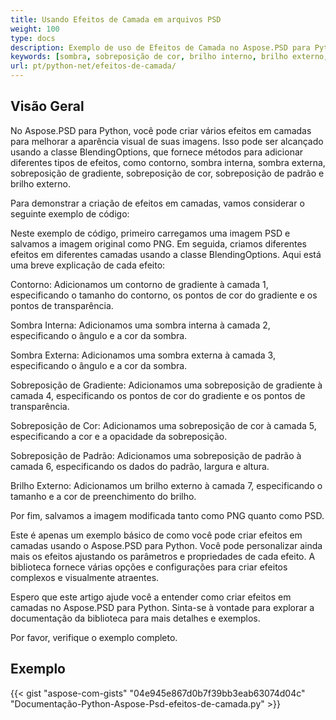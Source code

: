 ```yaml
---
title: Usando Efeitos de Camada em arquivos PSD
weight: 100
type: docs
description: Exemplo de uso de Efeitos de Camada no Aspose.PSD para Python
keywords: [sombra, sobreposição de cor, brilho interno, brilho externo, api psd, python, exemplo de código]
url: pt/python-net/efeitos-de-camada/
---
```


## **Visão Geral**
No Aspose.PSD para Python, você pode criar vários efeitos em camadas para melhorar a aparência visual de suas imagens. Isso pode ser alcançado usando a classe BlendingOptions, que fornece métodos para adicionar diferentes tipos de efeitos, como contorno, sombra interna, sombra externa, sobreposição de gradiente, sobreposição de cor, sobreposição de padrão e brilho externo.

Para demonstrar a criação de efeitos em camadas, vamos considerar o seguinte exemplo de código:

Neste exemplo de código, primeiro carregamos uma imagem PSD e salvamos a imagem original como PNG. Em seguida, criamos diferentes efeitos em diferentes camadas usando a classe BlendingOptions. Aqui está uma breve explicação de cada efeito:

Contorno: Adicionamos um contorno de gradiente à camada 1, especificando o tamanho do contorno, os pontos de cor do gradiente e os pontos de transparência.

Sombra Interna: Adicionamos uma sombra interna à camada 2, especificando o ângulo e a cor da sombra.

Sombra Externa: Adicionamos uma sombra externa à camada 3, especificando o ângulo e a cor da sombra.

Sobreposição de Gradiente: Adicionamos uma sobreposição de gradiente à camada 4, especificando os pontos de cor do gradiente e os pontos de transparência.

Sobreposição de Cor: Adicionamos uma sobreposição de cor à camada 5, especificando a cor e a opacidade da sobreposição.

Sobreposição de Padrão: Adicionamos uma sobreposição de padrão à camada 6, especificando os dados do padrão, largura e altura.

Brilho Externo: Adicionamos um brilho externo à camada 7, especificando o tamanho e a cor de preenchimento do brilho.

Por fim, salvamos a imagem modificada tanto como PNG quanto como PSD.

Este é apenas um exemplo básico de como você pode criar efeitos em camadas usando o Aspose.PSD para Python. Você pode personalizar ainda mais os efeitos ajustando os parâmetros e propriedades de cada efeito. A biblioteca fornece várias opções e configurações para criar efeitos complexos e visualmente atraentes.

Espero que este artigo ajude você a entender como criar efeitos em camadas no Aspose.PSD para Python. Sinta-se à vontade para explorar a documentação da biblioteca para mais detalhes e exemplos.

Por favor, verifique o exemplo completo.

## **Exemplo**
{{< gist "aspose-com-gists" "04e945e867d0b7f39bb3eab63074d04c" "Documentação-Python-Aspose-Psd-efeitos-de-camada.py" >}}
